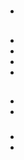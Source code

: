 # 



## 













### 

- []()

## 

- 



- 





- 

- 



## 



- 

- 

### 

- []()
- []()

### 





